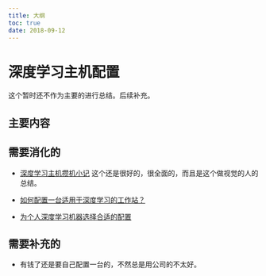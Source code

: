 ```yaml
---
title: 大纲
toc: true
date: 2018-09-12
---
```

# 深度学习主机配置

这个暂时还不作为主要的进行总结。后续补充。


## 主要内容





## 需要消化的

- [深度学习主机攒机小记](http://www.52nlp.cn/%E6%B7%B1%E5%BA%A6%E5%AD%A6%E4%B9%A0%E4%B8%BB%E6%9C%BA%E6%94%92%E6%9C%BA%E5%B0%8F%E8%AE%B0) 这个还是很好的，很全面的，而且是这个做视觉的人的总结。

- [如何配置一台适用于深度学习的工作站？](https://www.zhihu.com/question/33996159)

- [为个人深度学习机器选择合适的配置](https://www.leiphone.com/news/201711/NmMUxybXwkxxYeo4.html)

## 需要补充的

- 有钱了还是要自己配置一台的，不然总是用公司的不太好。
